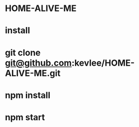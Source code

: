 # HOME-ALIVE-ME
# install
#    git clone git@github.com:kevlee/HOME-ALIVE-ME.git
#    npm install
#    npm start
